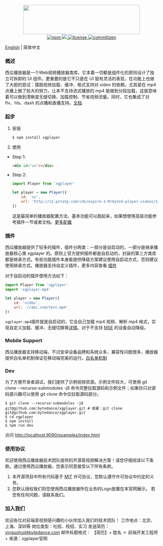 <div align="center">
    <img src="https://raw.githubusercontent.com/bytedance/xgplayer/master/xgplayer.png" width="384" height="96">
</div>
<div align="center">
    <a href="https://www.npmjs.com/package/xgplayer" target="_blank">
        <img src="https://img.shields.io/npm/v/xgplayer.svg" alt="npm">
    </a>
    <a href="https://www.npmjs.com/package/xgplayer">
        <img src="https://img.shields.io/npm/dm/xgplaer.svg" alg="download">
    </a>
    <a href="https://www.npmjs.com/package/xgplayer" target="_blank">
        <img src="https://img.shields.io/npm/l/xgplayer.svg" alt="license">
    </a>
    <a href="http://commitizen.github.io/cz-cli/">
        <img src="https://img.shields.io/badge/commitizen-friendly-brightgreen.svg" alt="commitizen">
    </a>
</div>

[English](README.md) | 简体中文

### 概述


西瓜播放器是一个Web视频播放器类库，它本着一切都是组件化的原则设计了独立可拆卸的 UI 组件。更重要的是它不只是在 UI 层有灵活的表现，在功能上也做了大胆的尝试：摆脱视频加载、缓冲、格式支持对 video 的依赖。尤其是在 mp4 点播上做了较大的努力，让本不支持流式播放的 mp4 能做到分段加载，这就意味着可以做到清晰度无缝切换、加载控制、节省视频流量。同时，它也集成了对 flv、hls、dash 的点播和直播支持。[文档](http://h5player.bytedance.com/)



### 起步

1. 安装

    ```
    $ npm install xgplayer
    ```

2. 使用

- Step 1:

    ```html
    <div id="vs"></div>
    ```

- Step 2:

    ```js
    import Player from 'xgplayer'

    let player = new Player({
        id: 'vs',
        url: 'http://s2.pstatp.com/cdn/expire-1-M/byted-player-videos/1.0.0/xgplayer-demo.mp4'
    })
    ```

    这是最简单的播放器配置方法，基本功能可以跑起来，如果想使用高级功能参考插件一节或者文档。[更多配置](http://h5player.bytedance.com/config/)


### 插件

西瓜播放器提供了较多的插件，插件分两类：一部分是自启动的，一部分是继承播放器核心类 xgplayer 的。原则上官方提供插件都是自启动的，封装的第三方类库都是继承方式。有些功能插件本身能提供降级方案建议使用自启动方式，否则建议使用继承方式。播放器支持自定义插件，更多内容查看 [插件](http://h5player.bytedance.com/plugins/)

对于自启动的插件使用方法如下：

```js
import Player from 'xgplayer'
import 'xgplayer-mp4'

let player = new Player({
    id: 'video',
    url: '//abc.com/test.mp4'
})
```

<code>xgplayer-mp4</code>插件就是自启动的，它会自己加载 mp4 视频、解析 mp4 格式，实现自定义加载、缓冲、无缝切换等[详情]((http://h5player.bytedance.com/plugins/#xgplayer-mp4))。对于不支持 [MSE](https://www.w3.org/TR/media-source/) 的设备自动降级。


### Mobile Support

西瓜播放器支持移动端，不过安卓设备品牌和系统众多，兼容性问题很多，播放器提供白名单机制保证在移动端完美的运行。[白名单机制](http://h5player.bytedance.com/config/#%E7%99%BD%E5%90%8D%E5%8D%95)


### Dev

为了方便开发者调试，我们提供了示例视频资源。示例文件较大，可使用 git clone --recurse-submodules -j8 命令完整拉取源码和示例文件；如果你只对源码感兴趣可以使用 git clone 命令仅拉取源码部分。

```
$ git clone --recurse-submodules -j8 git@github.com:bytedance/xgplayer.git # 或者：git clone git@github.com:bytedance/xgplayer.git
$ cd xgplayer
$ npm install
$ npm run dev
```

访问 [http://localhost:9090/examples/index.html](http://localhost:9090/examples/index.html)


### 使用协议

欢迎使用西瓜播放器技术团队提供的开源音视频解决方案！请您仔细阅读以下条款。通过使用西瓜播放器，您表示同意接受以下所有条款。
1. 本开源项目中所有代码基于 [MIT](http://opensource.org/licenses/MIT) 许可协议，您默认遵守许可协议中约定的义务。
2. 您默认授权我们将您使用西瓜播放器所在业务的Logo放置在本官网展示。
若您有任何问题，请联系我们。


### 加入我们
欢迎各位对前端音视频感兴趣的小伙伴加入我们的技术团队！
工作地点：北京、上海、深圳等
岗位类型：社招、校招、实习
发送简历：yinguohui@bytedance.com
邮件标题格式：
【简历】+ 姓名 ＋ 前端开发工程师 + 来源：xgplayer官网
